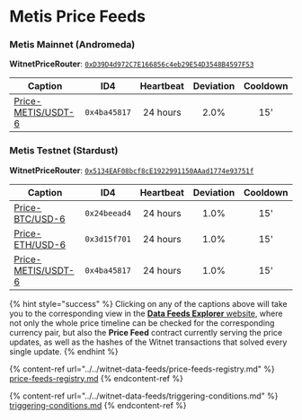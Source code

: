 # Metis Price Feeds

### **Metis Mainnet** (Andromeda)

**WitnetPriceRouter**: [`0xD39D4d972C7E166856c4eb29E54D3548B4597F53`](https://andromeda-explorer.metis.io/address/0xD39D4d972C7E166856c4eb29E54D3548B4597F53/read-contract)

| **Caption**                                                                      | **ID4**      | **Heartbeat** | **Deviation** | **Cooldown** |
| -------------------------------------------------------------------------------- | ------------ | :-----------: | :-----------: | :----------: |
| [Price-METIS/USDT-6](https://feeds.witnet.io/feeds/metis-mainnet\_metis-usdt\_6) | `0x4ba45817` |    24 hours   |      2.0%     |      15'     |

### **Metis Testnet** (Stardust)

**WitnetPriceRouter**: [`0x5134EAF08bcf8cE1922991150AAad1774e93751f`](https://stardust-explorer.metis.io/address/0x5134EAF08bcf8cE1922991150AAad1774e93751f/read-contract)

| **Caption**                                                                      | **ID4**      | **Heartbeat** | **Deviation** | **Cooldown** |
| -------------------------------------------------------------------------------- | ------------ | :-----------: | :-----------: | :----------: |
| [Price-BTC/USD-6](https://feeds.witnet.io/feeds/metis-testnet\_btc-usd\_6)       | `0x24beead4` |    24 hours   |      1.0%     |      15'     |
| [Price-ETH/USD-6](https://feeds.witnet.io/feeds/metis-testnet\_eth-usd\_6)       | `0x3d15f701` |    24 hours   |      1.0%     |      15'     |
| [Price-METIS/USDT-6](https://feeds.witnet.io/feeds/metis-testnet\_metis-usdt\_6) | `0x4ba45817` |    24 hours   |      1.0%     |      15'     |

{% hint style="success" %}
Clicking on any of the captions above will take you to the corresponding view in the [**Data Feeds Explorer** website](https://feeds.witnet.io), where not only the whole price timeline can be checked for the corresponding currency pair, but also the **Price Feed** contract currently serving the price updates, as well as the hashes of the Witnet transactions that solved every single update.
{% endhint %}

{% content-ref url="../../witnet-data-feeds/price-feeds-registry.md" %}
[price-feeds-registry.md](../../witnet-data-feeds/price-feeds-registry.md)
{% endcontent-ref %}

{% content-ref url="../../witnet-data-feeds/triggering-conditions.md" %}
[triggering-conditions.md](../../witnet-data-feeds/triggering-conditions.md)
{% endcontent-ref %}
